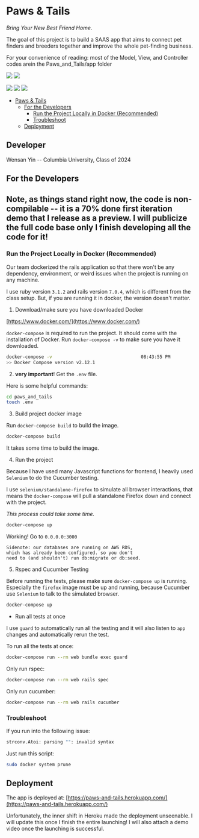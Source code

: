 # Paws & Tails

*Bring Your New Best Friend Home.*

The goal of this project is to build a SAAS app that aims to connect pet finders and breeders together and improve the whole pet-finding business.

For your convenience of reading: most of the Model, View, and Controller codes arein the Paws_and_Tails/app folder

![](https://img.shields.io/badge/ruby-3.1.2-informational) ![](https://img.shields.io/badge/rails-7.0.4-informational)

![](https://img.shields.io/badge/coverage-98%25-brightgreen) ![](https://img.shields.io/badge/build-passing-green) ![](https://img.shields.io/badge/tests-288%20passed-red)


<!-- @import "[TOC]" {cmd="toc" depthFrom=1 depthTo=6 orderedList=false} -->

<!-- code_chunk_output -->

- [Paws & Tails](#paws-tails)
  - [For the Developers](#for-the-developers)
    - [Run the Project Locally in Docker (Recommended)](#run-the-project-locally-in-docker-recommended)
    - [Troubleshoot](#troubleshoot)
  - [Deployment](#deployment)

<!-- /code_chunk_output -->

## Developer
Wensan Yin -- Columbia University, Class of 2024

## For the Developers

## Note, as things stand right now, the code is non-compilable -- it is a 70% done first iteration demo that I release as a preview. I will publicize the full code base only I finish developing all the code for it!

### Run the Project Locally in Docker (Recommended)

Our team dockerized the rails application so that there won't be any dependency, environment, or weird issues when the project is running on any machine.

I use ruby version `3.1.2` and rails version `7.0.4`, which is different from the class setup. But, if you are running it in docker, the version doesn't matter.

1. Download/make sure you have downloaded Docker

[https://www.docker.com/](https://www.docker.com/)

`docker-compose` is required to run the project. It should come with the installation of Docker. Run `docker-compose -v` to make sure you have it downloaded.

```bash
docker-compose -v                                 08:43:55 PM
>> Docker Compose version v2.12.1
```

2. **very important**! Get the `.env` file.

Here is some helpful commands:

```bash 
cd paws_and_tails
touch .env
```


3. Build project docker image

Run `docker-compose build` to build the image.

```bash
docker-compose build
```

It takes some time to build the image.

4. Run the project

Because I have used many Javascript functions for frontend, I heavily used `Selenium` to do the Cucumber testing. 

I use `selenium/standalone-firefox` to simulate all browser interactions, that means the `docker-compose` will pull a standalone Firefox down and connect with the project. 

*This process could take some time.*

```bash 
docker-compose up
```

Working! Go to `0.0.0.0:3000`

    Sidenote: our databases are running on AWS RDS,
    which has already been configured. so you don't 
    need to (and shouldn't) run db:migrate or db:seed.

5. Rspec and Cucumber Testing

Before running the tests, please make sure `docker-compose up` is running. Especially the `firefox` image must be up and running, because Cucumber use `Selenium` to talk to the simulated browser.

```bash
docker-compose up
```

- Run all tests at once

I use `guard` to automatically run all the testing and it will also listen to `app` changes and automatically rerun the test.

To run all the tests at once:

```bash 
docker-compose run --rm web bundle exec guard
```

Only run rspec:

```bash 
docker-compose run --rm web rails spec
```

Only run cucumber:

```bash 
docker-compose run --rm web rails cucumber
```

### Troubleshoot

If you run into the following issue:

```bash
strconv.Atoi: parsing "": invalid syntax
```

Just run this script:

```bash
sudo docker system prune
```

## Deployment

The app is deployed at: [https://paws-and-tails.herokuapp.com/](https://paws-and-tails.herokuapp.com/)

Unfortunately, the inner shift in Heroku made the deployment unseenable. I will update this once I finish the entire launching! I will also attach a demo video once the launching is successful.
